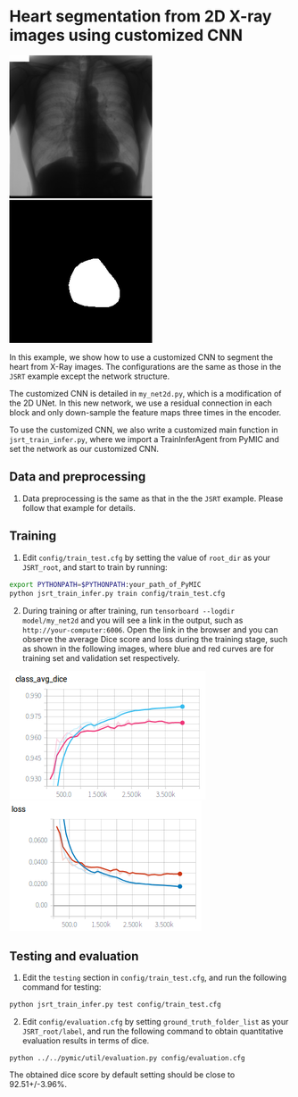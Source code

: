 # Heart segmentation from 2D X-ray images using customized CNN

![image_example](../JSRT/picture/JPCLN001.png)
![label_example](../JSRT/picture/JPCLN001_seg.png)

In this example, we show how to use a customized CNN to segment the heart from X-Ray images. The configurations are the same as those in the `JSRT` example except the network structure. 

The customized CNN is detailed in `my_net2d.py`, which is a modification of the 2D UNet. In this new network, we use a residual connection in each block and only down-sample the feature maps three times in the encoder. 

To use the customized CNN, we also write a customized main function in `jsrt_train_infer.py`, where we import a TrainInferAgent from PyMIC and set the network as our customized CNN.

## Data and preprocessing
1. Data preprocessing is the same as that in the the `JSRT` example. Please follow that example for details.

## Training
1. Edit `config/train_test.cfg` by setting the value of `root_dir` as your `JSRT_root`, and start to train by running:
 
```bash
export PYTHONPATH=$PYTHONPATH:your_path_of_PyMIC
python jsrt_train_infer.py train config/train_test.cfg
```

2. During training or after training, run `tensorboard --logdir model/my_net2d` and you will see a link in the output, such as `http://your-computer:6006`. Open the link in the browser and you can observe the average Dice score and loss during the training stage, such as shown in the following images, where blue and red curves are for training set and validation set respectively. 

![avg_dice](./picture/jsrt2_avg_dice.png)
![avg_loss](./picture/jsrt2_avg_loss.png)

## Testing and evaluation
1. Edit the `testing` section in `config/train_test.cfg`, and run the following command for testing:
 
```bash
python jsrt_train_infer.py test config/train_test.cfg
```

2. Edit `config/evaluation.cfg` by setting `ground_truth_folder_list` as your `JSRT_root/label`, and run the following command to obtain quantitative evaluation results in terms of dice.

```
python ../../pymic/util/evaluation.py config/evaluation.cfg
```

The obtained dice score by default setting should be close to 92.51+/-3.96%. 
